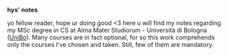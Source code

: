 **hys' notes**

yo fellow reader, hope ur doing good <3
here u will find my notes regarding my MSc degree in CS at Alma Mater Studiorum - Università di Bologna ([UniBo](https://www.unibo.it/it)).  Many courses are in fact optional, for so this work comprehends only the courses I've chosen and taken. Still, few of them are mandatory.

